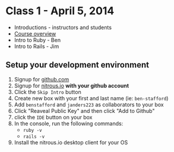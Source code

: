 # Class 1 - April 5, 2014

* Introductions - instructors and students
* [Course overview](./course_overview.md)
* Intro to Ruby - Ben
* Intro to Rails - Jim

## Setup your development environment

  1. Signup for [github.com](http://github.com)
  2. Signup for [nitrous.io](http://nitrous.io) **with your github account**
  3. Click the `Skip Intro` button
  4. Create new box with your first and last name (ie: `ben-stafford`)
  5. Add `benstafford` and `janders223` as collaborators to your box
  6. Click "Reaveal Public Key" and then click "Add to Github"
  7. click the `IDE` button on your box
  8. In the console, run the following commands:
	 - `ruby -v`
	 - `rails -v`
  9. Install the nitrous.io desktop client for your OS
